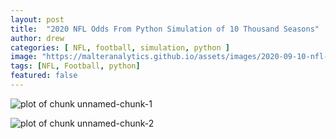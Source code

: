 ```yaml
---
layout: post
title:  "2020 NFL Odds From Python Simulation of 10 Thousand Seasons"
author: drew
categories: [ NFL, football, simulation, python ]
image: "https://malteranalytics.github.io/assets/images/2020-09-10-nfl-simulation/image1.PNG"
tags: [NFL, Football, python]
featured: false
---
```

  
  



![plot of chunk unnamed-chunk-1](/assets/images/2020-09-10-nfl-simulation/image1.PNG)  

![plot of chunk unnamed-chunk-2](/assets/images/2020-09-10-nfl-simulation/image2.PNG)  